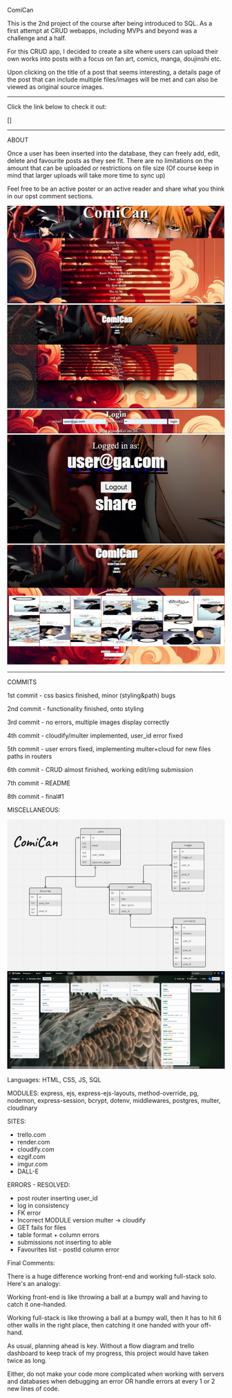 ComiCan

This is the 2nd project of the course after being introduced to SQL. As a first attempt at CRUD webapps, including MVPs and beyond was a challenge and a half.  

For this CRUD app, I decided to create a site where users can upload their own works into posts with a focus on fan art, comics, manga, doujinshi etc. 

Upon clicking on the title of a post that seems interesting, a details page of the post that can include multiple files/images will be met and can also be viewed as original source images.

---------------------------------------------------------------------------------------------------------------------------------------------------------

Click the link below to check it out:

[]


---------------------------------------------------------------------------------------------------------------------------------------------------------

ABOUT

Once a user has been inserted into the database, they can freely add, edit, delete and favourite posts as they see fit. There are no limitations on the amount that can be uploaded or restrictions on file size (Of course keep in mind that larger uploads will take more time to sync up)

Feel free to be an active poster or an active reader and share what you think in our opst comment sections.


<img src="/media/Screenshot 2024-05-16 195757.png">
<img src="/media/Screenshot 2024-05-17 005719.png">
<img src="/media/Screenshot 2024-05-17 102354.png">
<img src="/media/Screenshot 2024-05-17 102406.png">
<img src="/media/Screenshot 2024-05-17 102459.png">

---------------------------------------------------------------------------------------------------------------------------------------------------------

COMMITS

1st commit - css basics finished, minor (styling&path) bugs

2nd commit - functionality finished, onto styling

3rd commit - no errors, multiple images display correctly

4th commit - cloudify/multer implemented, user_id error fixed

5th commit - user errors fixed, implementing multer+cloud for new files paths in routers

6th commit - CRUD almost finished, working edit/img submission

7th commit - README

8th commit - final#1


MISCELLANEOUS:

<img src="/media/Screenshot 2024-05-17 105244.png">
<img src="/media/Screenshot 2024-05-17 105150.png">


Languages: HTML, CSS, JS, SQL

MODULES: 
express, 
ejs, 
express-ejs-layouts,
method-override, 
pg, nodemon, 
express-session, 
bcrypt, 
dotenv, 
middlewares, 
postgres, 
multer, 
cloudinary

SITES:

- trello.com
- render.com
- cloudify.com
- ezgif.com
- imgur.com
- DALL-E



ERRORS - RESOLVED:

- post router inserting user_id
- log in consistency
- FK error
- Incorrect MODULE version multer -> cloudify
- GET fails for files
- table format + column errors
- submissions not inserting to able
- Favourites list - postId column error


Final Comments:

There is a huge difference working front-end and working full-stack solo. Here's an analogy:

Working front-end is like throwing a ball at a bumpy wall and having to catch it one-handed.

Working full-stack is like throwing a ball at a bumpy wall, then it has to hit 6 other walls in the right place, then catching it one handed with your off-hand.

As usual, planning ahead is key. Without a flow diagram and trello dashboard to keep track of my progress, this project would have taken twice as long.

Either, do not make your code more complicated when working with servers and databases when debugging an error OR handle errors at every 1 or 2 new lines of code.